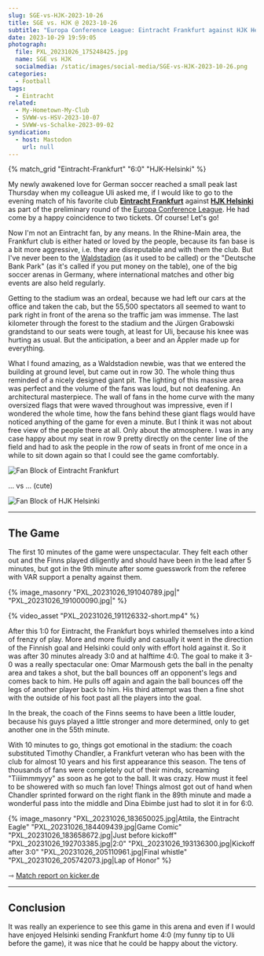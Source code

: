 ```yaml
---
slug: SGE-vs-HJK-2023-10-26
title: SGE vs. HJK @ 2023-10-26
subtitle: "Europa Conference League: Eintracht Frankfurt against HJK Helsinki"
date: 2023-10-29 19:59:05
photograph:
  file: PXL_20231026_175248425.jpg
  name: SGE vs HJK
  socialmedia: /static/images/social-media/SGE-vs-HJK-2023-10-26.png
categories:
  - Football
tags:
  - Eintracht
related:
  - My-Hometown-My-Club
  - SVWW-vs-HSV-2023-10-07
  - SVWW-vs-Schalke-2023-09-02
syndication:
  - host: Mastodon
    url: null
---
```


{% match_grid "Eintracht-Frankfurt" "6:0" "HJK-Helsinki" %}

My newly awakened love for German soccer reached a small peak last Thursday when my colleague Uli asked me, if I would like to go to the evening match of his favorite club [**Eintracht Frankfurt**](https://en.wikipedia.org/wiki/Eintracht_Frankfurt) against [**HJK Helsinki**](https://en.wikipedia.org/wiki/Helsingin_Jalkapalloklubi) as part of the preliminary round of the [Europa Conference League](https://en.wikipedia.org/wiki/UEFA_Europa_Conference_League). He had come by a happy coincidence to two tickets. Of course! Let's go!

Now I'm not an Eintracht fan, by any means. In the Rhine-Main area, the Frankfurt club is either hated or loved by the people, because its fan base is a bit more aggressive, i.e. they are disreputable and with them the club. But I've never been to the [Waldstadion](https://de.wikipedia.org/wiki/Waldstadion) (as it used to be called) or the "Deutsche Bank Park" (as it's called if you put money on the table), one of the big soccer arenas in Germany, where international matches and other big events are also held regularly.

<!-- more -->

Getting to the stadium was an ordeal, because we had left our cars at the office and taken the cab, but the 55,500 spectators all seemed to want to park right in front of the arena so the traffic jam was immense. The last kilometer through the forest to the stadium and the Jürgen Grabowski grandstand to our seats were tough, at least for Uli, because his knee was hurting as usual. But the anticipation, a beer and an Äppler made up for everything.

What I found amazing, as a Waldstadion newbie, was that we entered the building at ground level, but came out in row 30. The whole thing thus reminded of a nicely designed giant pit. The lighting of this massive area was perfect and the volume of the fans was loud, but not deafening. An architectural masterpiece. The wall of fans in the home curve with the many oversized flags that were waved throughout was impressive, even if I wondered the whole time, how the fans behind these giant flags would have noticed anything of the game for even a minute. But I think it was not about free view of the people there at all. Only about the atmosphere. I was in any case happy about my seat in row 9 pretty directly on the center line of the field and had to ask the people in the row of seats in front of me once in a while to sit down again so that I could see the game comfortably.

![Fan Block of Eintracht Frankfurt](PXL_20231026_185610309.jpg)

... vs ... (cute)

![Fan Block of HJK Helsinki](PXL_20231026_185615213.jpg)

---

## The Game

The first 10 minutes of the game were unspectacular. They felt each other out and the Finns played diligently and should have been in the lead after 5 minutes, but got in the 9th minute after some guesswork from the referee with VAR support a penalty against them. 

{% image_masonry
  "PXL_20231026_191040789.jpg|"
  "PXL_20231026_191000090.jpg|"
%}

{% video_asset "PXL_20231026_191126332-short.mp4" %}

After this 1:0 for Eintracht, the Frankfurt boys whirled themselves into a kind of frenzy of play. More and more fluidly and casually it went in the direction of the Finnish goal and Helsinki could only with effort hold against it. So it was after 30 minutes already 3:0 and at halftime 4:0. The goal to make it 3-0 was a really spectacular one: Omar Marmoush gets the ball in the penalty area and takes a shot, but the ball bounces off an opponent's legs and comes back to him. He pulls off again and again the ball bounces off the legs of another player back to him. His third attempt was then a fine shot with the outside of his foot past all the players into the goal.

In the break, the coach of the Finns seems to have been a little louder, because his guys played a little stronger and more determined, only to get another one in the 55th minute.

With 10 minutes to go, things got emotional in the stadium: the coach substituted Timothy Chandler, a Frankfurt veteran who has been with the club for almost 10 years and his first appearance this season. The tens of thousands of fans were completely out of their minds, screaming "Tiiiimmmyyy" as soon as he got to the ball. It was crazy. How must it feel to be showered with so much fan love! Things almost got out of hand when Chandler sprinted forward on the right flank in the 89th minute and made a wonderful pass into the middle and Dina Ebimbe just had to slot it in for 6:0.

{% image_masonry
  "PXL_20231026_183650025.jpg|Attila, the Eintracht Eagle"
  "PXL_20231026_184409439.jpg|Game Comic"
  "PXL_20231026_183658672.jpg|Just before kickoff"
  "PXL_20231026_192703385.jpg|2:0"
  "PXL_20231026_193136300.jpg|Kickoff after 3:0"
  "PXL_20231026_205110961.jpg|Final whistle"
  "PXL_20231026_205742073.jpg|Lap of Honor"
%}

&#x21FE;&nbsp;[Match report on kicker.de](https://www.kicker.de/frankfurt-gegen-hjk-helsinki-2023-europa-conference-league-4890631/spielbericht)

---

## Conclusion

It was really an experience to see this game in this arena and even if I would have enjoyed Helsinki sending Frankfurt home 4:0 (my funny tip to Uli before the game), it was nice that he could be happy about the victory.

